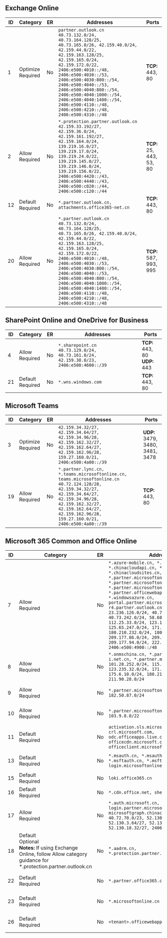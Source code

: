 <!--THIS FILE IS AUTOMATICALLY GENERATED. MANUAL CHANGES WILL BE OVERWRITTEN.-->
<!--Please contact the Office 365 Endpoints team with any questions.-->
<!--China endpoints version 2025013000-->
<!--File generated 2025-02-22 12:02:24.2399-->

## Exchange Online

ID | Category | ER | Addresses | Ports
-- | -------------------- | -- | ----------------------------------------------------------------------------------------------------------------------------------------------------------------------------------------------------------------------------------------------------------------------------------------------------------------------------------------------------------------------------------------------------- | ------------------------
1 | Optimize<BR>Required | No | `partner.outlook.cn`<BR>`40.73.132.0/24, 40.73.164.128/25, 40.73.165.0/26, 42.159.40.0/24, 42.159.44.0/22, 42.159.163.128/25, 42.159.165.0/24, 42.159.172.0/22, 2406:e500:4010::/48, 2406:e500:4030::/53, 2406:e500:4030:800::/54, 2406:e500:4040::/53, 2406:e500:4040:800::/54, 2406:e500:4040:1000::/54, 2406:e500:4040:1400::/54, 2406:e500:4110::/48, 2406:e500:4210::/48, 2406:e500:4310::/48` | **TCP:** 443, 80
2 | Allow<BR>Required | No | `*.protection.partner.outlook.cn`<BR>`42.159.33.192/27, 42.159.36.0/24, 42.159.161.192/27, 42.159.164.0/24, 139.219.16.0/27, 139.219.17.0/24, 139.219.24.0/22, 139.219.145.0/27, 139.219.146.0/24, 139.219.156.0/22, 2406:e500:4420::/43, 2406:e500:4440::/43, 2406:e500:c020::/44, 2406:e500:c120::/44` | **TCP:** 25, 443, 53, 80
12 | Default<BR>Required | No | `*.partner.outlook.cn, attachments.office365-net.cn` | **TCP:** 443, 80
20 | Allow<BR>Required | No | `*.partner.outlook.cn`<BR>`40.73.132.0/24, 40.73.164.128/25, 40.73.165.0/26, 42.159.40.0/24, 42.159.44.0/22, 42.159.163.128/25, 42.159.165.0/24, 42.159.172.0/22, 2406:e500:4010::/48, 2406:e500:4030::/53, 2406:e500:4030:800::/54, 2406:e500:4040::/53, 2406:e500:4040:800::/54, 2406:e500:4040:1000::/54, 2406:e500:4040:1400::/54, 2406:e500:4110::/48, 2406:e500:4210::/48, 2406:e500:4310::/48` | **TCP:** 587, 993, 995

## SharePoint Online and OneDrive for Business

ID | Category | ER | Addresses | Ports
-- | ------------------- | -- | ------------------------------------------------------------------------------------------ | --------------------------------
4 | Allow<BR>Required | No | `*.sharepoint.cn`<BR>`40.73.129.0/24, 40.73.161.0/24, 42.159.38.0/23, 2406:e500:4600::/39` | **TCP:** 443, 80<BR>**UDP:** 443
21 | Default<BR>Required | No | `*.wns.windows.com` | **TCP:** 443, 80

## Microsoft Teams

ID | Category | ER | Addresses | Ports
-- | -------------------- | -- | ---------------------------------------------------------------------------------------------------------------------------------------------------------------------------------------------------------------------------------------------- | ----------------------------------
3 | Optimize<BR>Required | No | `42.159.34.32/27, 42.159.34.64/27, 42.159.34.96/28, 42.159.162.32/27, 42.159.162.64/27, 42.159.162.96/28, 159.27.160.0/21, 2406:e500:4a00::/39` | **UDP:**  3479,  3480,  3481, 3478
19 | Allow<BR>Required | No | `*.partner.lync.cn, *.teams.microsoftonline.cn, teams.microsoftonline.cn`<BR>`40.72.124.128/28, 42.159.34.32/27, 42.159.34.64/27, 42.159.34.96/28, 42.159.162.32/27, 42.159.162.64/27, 42.159.162.96/28, 159.27.160.0/21, 2406:e500:4a00::/39` | **TCP:** 443, 80

## Microsoft 365 Common and Office Online

ID | Category | ER | Addresses | Ports
-- | ------------------------------------------------------------------------------------------------------------------------------ | -- | -------------------------------------------------------------------------------------------------------------------------------------------------------------------------------------------------------------------------------------------------------------------------------------------------------------------------------------------------------------------------------------------------------------------------------------------------------------------------------------------------------------------------------------------------------------------------------------------------------------- | ----------------
7 | Allow<BR>Required | No | `*.azure-mobile.cn, *.chinacloud-mobile.cn, *.chinacloudapi.cn, *.chinacloudapp.cn, *.chinacloudsites.cn, *.partner.microsoftonline-m-i.net.cn, *.partner.microsoftonline-m.net.cn, *.partner.microsoftonline-p.net.cn, *.partner.officewebapps.cn, *.windowsazure.cn, portal.partner.microsoftonline.cdnsvc.com, r4.partner.outlook.cn`<BR>`23.236.126.0/24, 40.73.240.0/24, 40.73.242.0/24, 58.68.168.0/24, 112.25.33.0/24, 123.150.49.0/24, 125.65.247.0/24, 171.107.84.0/24, 180.210.232.0/24, 180.210.234.0/24, 209.177.86.0/24, 209.177.90.0/24, 209.177.94.0/24, 222.161.226.0/24, 2406:e500:4900::/48` | **TCP:** 443, 80
8 | Allow<BR>Required | No | `*.onmschina.cn, *.partner.microsoftonline-i.net.cn, *.partner.microsoftonline.net.cn`<BR>`101.28.252.0/24, 115.231.150.0/24, 123.235.32.0/24, 171.111.154.0/24, 175.6.10.0/24, 180.210.229.0/24, 211.90.28.0/24` | **TCP:** 443, 80
9 | Allow<BR>Required | No | `*.partner.microsoftonline-p.cn`<BR>`182.50.87.0/24` | **TCP:** 443, 80
10 | Allow<BR>Required | No | `*.partner.microsoftonline.cn`<BR>`103.9.8.0/22` | **TCP:** 443, 80
11 | Default<BR>Required | No | `activation.sls.microsoft.com, crl.microsoft.com, odc.officeapps.live.com, officecdn.microsoft.com, officeclient.microsoft.com` | **TCP:** 443, 80
13 | Default<BR>Required | No | `*.msauth.cn, *.msauthimages.cn, *.msftauth.cn, *.msftauthimages.cn, login.microsoftonline.com` | **TCP:** 443, 80
15 | Default<BR>Required | No | `loki.office365.cn` | **TCP:** 443
16 | Default<BR>Required | No | `*.cdn.office.net, shellprod.msocdn.com` | **TCP:** 443
17 | Allow<BR>Required | No | `*.auth.microsoft.cn, login.partner.microsoftonline.cn, microsoftgraph.chinacloudapi.cn`<BR>`40.72.70.0/23, 52.130.2.32/27, 52.130.3.64/27, 52.130.17.192/27, 52.130.18.32/27, 2406:e500:5500::/48` | **TCP:** 443, 80
18 | Default<BR>Optional<BR>**Notes:** If using Exchange Online, follow Allow category guidance for *.protection.partner.outlook.cn | No | `*.aadrm.cn, *.protection.partner.outlook.cn` | **TCP:** 443
22 | Default<BR>Required | No | `*.partner.office365.cn` | **TCP:** 443, 80
23 | Default<BR>Required | No | `*.microsoftonline.cn` | **TCP:** 443, 80
26 | Default<BR>Required | No | `<tenant>.officewebapps.cn` | **TCP:** 443, 80
